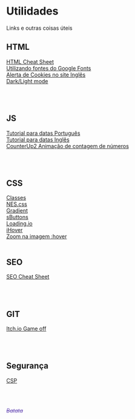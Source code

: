 # Utilidades
<p>Links e outras coisas úteis</p>

<h2>HTML</h2>
<a href="https://htmlcheatsheet.com/?fbclid=IwAR1VgGnQ6i1ZqhzgxWd5lC7Asx24gyRi-_hQVrf6iXVwX-iUYVpwMM6YBiI" target="_Blank">HTML Cheat Sheet</a><br>
<a href="https://metring.com.br/como-utilizar-o-google-fonts" target="_Blank">Utilizando fontes do Google Fonts</a><br>
<a href="https://html-online.com/articles/cookie-consent-warning-strap-website/" target="_Blank">Alerta de Cookies no site Inglês</a><br>
<a href="https://codepen.io/borntofrappe/pen/aboPapm" target="_Blank">Dark/Light mode</a><br>

<br><br>


<h2>JS</h2>
<a href="https://metring.com.br/diferenca-entre-datas-em-javascript" target="_Blank">Tutorial para datas Português</a><br>
<a href="https://www.scriptol.com/javascript/dates-difference.php" target="_Blank">Tutorial para datas Inglês</a><br>
<a href="https://github.com/bfintal/Counter-Up2" target="_Blank">CounterUp2 Animação de contagem de números</a><br>

<br><br>


<h2>CSS</h2>
<a href="https://metring.com.br/css-classe-dentro-de-outra-classe" target="_Blank">Classes</a><br>
<a href="https://nostalgic-css.github.io/NES.css/" target="_Blank">NES.css</a><br>
<a href="https://uigradients.com/" target="_Blank">Gradient</a><br>
<a href="https://deploy-preview-1067--clever-boyd-7dd108.netlify.app/index.html" target="_Blank">sButtons</a><br>
<a href="https://loading.io" target="_Blank">Loading.io</a><br>
<a href="http://gudh.github.io/ihover/dist/index.html" target="_Blank">iHover</a><br>
<a href="https://awik.io/background-image-zoom-hover/" target="_Blank">Zoom na imagem :hover</a>
<br><br>


<h2>SEO</h2>
<a href="https://htmlcheatsheet.com/seo/?fbclid=IwAR1iYHOQaN1NZ79JDlCuo8bNyLFavbQhCDAzWBSaNB7uF8__7brPqLS7HpY" target="_Blank">SEO Cheat Sheet</a><br>

<br><br>

<h2>GIT</h2>
<a href="https://itch.io/jam/game-off-2020" target="_Blank">Itch.io Game off</a><br>

<br><br>

<h2>Segurança</h2>
<a href="https://dev.to/mattferderer/what-is-csp-why--how-to-add-it-to-your-website-28df" target="_Blank">CSP</a>
  
<br><br>

<i style="color: #684BB5; text-decoration:line-through;">Batata</i>
